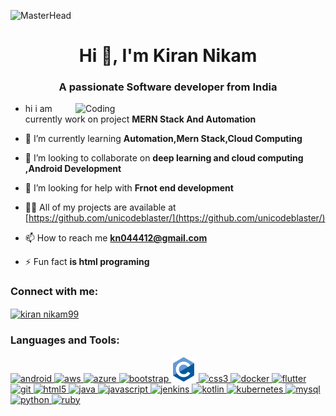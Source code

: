 
![MasterHead](https://repository-images.githubusercontent.com/191027465/1f058580-fd74-11e9-8ca7-8d7326b53515)
<h1 align="center">Hi 👋, I'm Kiran Nikam</h1>
<h3 align="center">A passionate Software developer from India</h3>
<img align="right" alt="Coding " width="400" src="https://cdn.dribbble.com/users/1162077/screenshots/3848914/programmer.gif">

- hi i am currently work on project **MERN Stack And Automation**

- 🌱 I’m currently learning **Automation,Mern Stack,Cloud Computing**

- 👯 I’m looking to collaborate on **deep learning and cloud computing ,Android Development**

- 🤝 I’m looking for help with **Frnot end development**

- 👨‍💻 All of my projects are available at [https://github.com/unicodeblaster/](https://github.com/unicodeblaster/)

- 📫 How to reach me **kn044412@gmail.com**

- ⚡ Fun fact **is html programing**

<h3 align="left">Connect with me:</h3>
<p align="left">

<a href="https://linkedin.com/in/kiran nikam99" target="blank"><img align="center" src="http://1000logos.net/wp-content/uploads/2017/03/Color-of-the-LinkedIn-Logo.jpg" alt="kiran nikam99" height="30" width="40" /></a>

</p>

<h3 align="left">Languages and Tools:</h3>
<p align="left"> <a href="https://developer.android.com" target="_blank" rel="noreferrer"> <img src="https://tse1.mm.bing.net/th?id=OIP.wwSRKkPSrIvOSP2I6J0OtQHaEo&pid=Api&rs=1&c=1&qlt=95&w=183&h=114" alt="android" width="40" height="40"/> </a> <a href="https://aws.amazon.com" target="_blank" rel="noreferrer"> <img src="https://tse1.mm.bing.net/th?id=OIP.jO618mn4PXWqu4B-aM1imAHaEb&pid=Api&rs=1&c=1&qlt=95&w=169&h=101" alt="aws" width="40" height="40"/> </a> <a href="https://azure.microsoft.com/en-in/" target="_blank" rel="noreferrer"> <img src="https://www.vectorlogo.zone/logos/microsoft_azure/microsoft_azure-icon.svg" alt="azure" width="40" height="40"/> </a> <a href="https://getbootstrap.com" target="_blank" rel="noreferrer"> <img src="https://tse1.mm.bing.net/th?id=OIP.WE2fMi8IaE24_yIXcx5HTwHaHa&pid=Api&rs=1&c=1&qlt=95&w=121&h=121" alt="bootstrap" width="40" height="40"/> </a> <a href="https://www.cprogramming.com/" target="_blank" rel="noreferrer"> <img src="https://raw.githubusercontent.com/devicons/devicon/master/icons/c/c-original.svg" alt="c" width="40" height="40"/> </a> <a href="https://www.w3schools.com/css/" target="_blank" rel="noreferrer"> <img src="https://tse1.mm.bing.net/th?id=OIP.ayAY9cZTL2wpgG7wb_sVjQHaEM&pid=Api&rs=1&c=1&qlt=95&w=190&h=107" alt="css3" width="40" height="40"/> </a> <a href="https://www.docker.com/" target="_blank" rel="noreferrer"> <img src="https://tse1.mm.bing.net/th?id=OIP.dEgEQ0JBlwn323Q_i0spsgHaEK&pid=Api&rs=1&c=1&qlt=95&w=163&h=91" alt="docker" width="40" height="40"/> </a> <a href="https://flutter.dev" target="_blank" rel="noreferrer"> <img src="https://www.vectorlogo.zone/logos/flutterio/flutterio-icon.svg" alt="flutter" width="40" height="40"/> </a> <a href="https://git-scm.com/" target="_blank" rel="noreferrer"> <img src="https://www.vectorlogo.zone/logos/git-scm/git-scm-icon.svg" alt="git" width="40" height="40"/> </a> <a href="https://www.w3.org/html/" target="_blank" rel="noreferrer"> <img src="https://tse1.mm.bing.net/th?id=OIP.pqcPskVdTrJqfhZ-Z49AtQHaHn&pid=Api&rs=1&c=1&qlt=95&w=98&h=101" alt="html5" width="40" height="40"/> </a> <a href="https://www.java.com" target="_blank" rel="noreferrer"> <img src="https://tse1.mm.bing.net/th?id=OIP.iIXOmGDzrtTJmdwbn7cGMwHaEJ&pid=Api&P=0&h=180" alt="java" width="40" height="40"/> </a> <a href="https://developer.mozilla.org/en-US/docs/Web/JavaScript" target="_blank" rel="noreferrer"> <img src="https://tse3.mm.bing.net/th?id=OIP.ViV1OEesGeL1Qcjvf0HhJgHaIB&pid=Api&P=0&h=180" alt="javascript" width="40" height="40"/> </a> <a href="https://www.jenkins.io" target="_blank" rel="noreferrer"> <img src="https://www.vectorlogo.zone/logos/jenkins/jenkins-icon.svg" alt="jenkins" width="40" height="40"/> </a> <a href="https://kotlinlang.org" target="_blank" rel="noreferrer"> <img src="https://www.vectorlogo.zone/logos/kotlinlang/kotlinlang-icon.svg" alt="kotlin" width="40" height="40"/> </a> <a href="https://kubernetes.io" target="_blank" rel="noreferrer"> <img src="https://www.vectorlogo.zone/logos/kubernetes/kubernetes-icon.svg" alt="kubernetes" width="40" height="40"/> </a>  </a> <a href="https://www.mysql.com/" target="_blank" rel="noreferrer"> <img src="https://tse2.mm.bing.net/th?id=OIP.TeDzuiH_nnpKdHMdfoWwZgHaEC&pid=Api&P=0&h=180" alt="mysql" width="40" height="40"/> </a> </a> <a href="https://www.python.org" target="_blank" rel="noreferrer"> <img src="https://tse3.mm.bing.net/th?id=OIP.jrcuppJ7JfrVrpa9iKnnnAHaHa&pid=Api&P=0&h=180" alt="python" width="40" height="40"/> </a> <a href="https://www.ruby-lang.org/en/" target="_blank" rel="noreferrer"> <img src="https://tse4.mm.bing.net/th?id=OIP.P6StsD5U9kIBK7W8vUDziAHaD1&pid=Api&P=0&h=180" alt="ruby" width="40" height="40"/> </a> </p>

